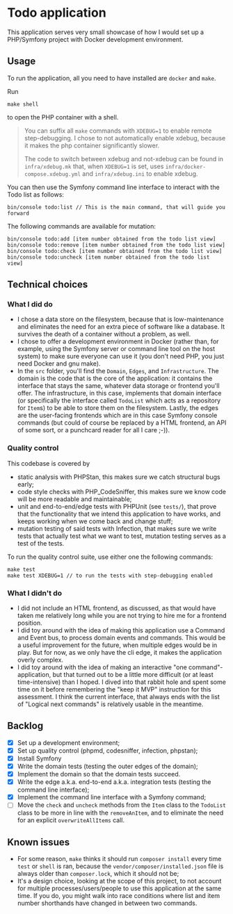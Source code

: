 # Todo application

This application serves very small showcase of how I would set up a PHP/Symfony project with Docker development
environment.

## Usage

To run the application, all you need to have installed are `docker` and `make`.

Run

    make shell

to open the PHP container with a shell.

> You can suffix all `make` commands with `XDEBUG=1` to enable remote step-debugging. I chose to not automatically
> enable xdebug, because it makes the php container significantly slower.
>
> The code to switch between xdebug and not-xdebug can be found in `infra/xdebug.mk` that, when `XDEBUG=1` is set, uses
> `infra/docker-compose.xdebug.yml` and `infra/xdebug.ini` to enable xdebug.

You can then use the Symfony command line interface to interact with the Todo list as follows:

    bin/console todo:list // This is the main command, that will guide you forward

The following commands are available for mutation:

    bin/console todo:add [item number obtained from the todo list view]
    bin/console todo:remove [item number obtained from the todo list view]
    bin/console todo:check [item number obtained from the todo list view]
    bin/console todo:uncheck [item number obtained from the todo list view]

## Technical choices

### What I did do

- I chose a data store on the filesystem, because that is low-maintenance and eliminates the need for an extra piece of
  software like a database. It survives the death of a container without a problem, as well.
- I chose to offer a development environment in Docker (rather than, for example, using the Symfony server or command
  line tool on the host system) to make sure everyone can use it (you don't need PHP, you just need Docker and gnu make).
- In the `src` folder, you'll find the `Domain`, `Edges`, and `Infrastructure`. The domain is the code that is the core
  of the application: it contains the interface that stays the same, whatever data storage or frontend you'll offer. The
  infrastructure, in this case, implements that domain interface (or specifically the interface called `TodoList` which
  acts as a repository for `Item`s) to be able to store them on the filesystem. Lastly, the edges are the user-facing
  frontends which are in this case Symfony console commands (but could of course be replaced by a HTML frontend, an API
  of some sort, or a punchcard reader for all I care ;-)).

### Quality control

This codebase is covered by
- static analysis with PHPStan, this makes sure we catch structural bugs early;
- code style checks with PHP_CodeSniffer, this makes sure we know code will be more readable and maintainable;
- unit and end-to-end/edge tests with PHPUnit (see `tests/`), that prove that the functionality that we intend this
  application to have works, and keeps working when we come back and change stuff;
- mutation testing of said tests with Infection, that makes sure we write tests that actually test what we want to test,
  mutation testing serves as a test of the tests.

To run the quality control suite, use either one the following commands:

    make test
    make test XDEBUG=1 // to run the tests with step-debugging enabled

### What I didn't do

- I did not include an HTML frontend, as discussed, as that would have taken me relatively long while you are not trying
  to hire me for a frontend position.
- I did toy around with the idea of making this application use a Command and Event bus, to process domain events and
  commands. This would be a useful improvement for the future, when multiple edges would be in play. But for now, as we
  only have the cli edge, it makes the application overly complex.
- I did toy around with the idea of making an interactive "one command"-application, but that turned out to be a little
  more difficult (or at least time-intensive) than I hoped. I dived into that rabbit hole and spent some time on it
  before remembering the "keep it MVP" instruction for this assessment. I think the current interface, that always ends
  with the list of "Logical next commands" is relatively usable in the meantime.


## Backlog

- [x] Set up a development environment;
- [x] Set up quality control (phpmd, codesniffer, infection, phpstan);
- [x] Install Symfony
- [x] Write the domain tests (testing the outer edges of the domain);
- [x] Implement the domain so that the domain tests succeed.
- [x] Write the edge a.k.a. end-to-end a.k.a. integration tests (testing the command line interface);
- [x] Implement the command line interface with a Symfony command;
- [ ] Move the `check` and `uncheck` methods from the `Item` class to the `TodoList` class to be more in line with the
`removeAnItem`, and to eliminate the need for an explicit `overwriteAllItems` call.

## Known issues

- For some reason, `make` thinks it should run `composer install` every time `test` or `shell` is ran, because the
  `vendor/composer/installed.json` file is always older than `composer.lock`, which it should not be;
- It's a design choice, looking at the scope of this project, to not account for multiple processes/users/people to use
  this application at the same time. If you do, you might walk into race conditions where list and item number
  shorthands have changed in between two commands.
